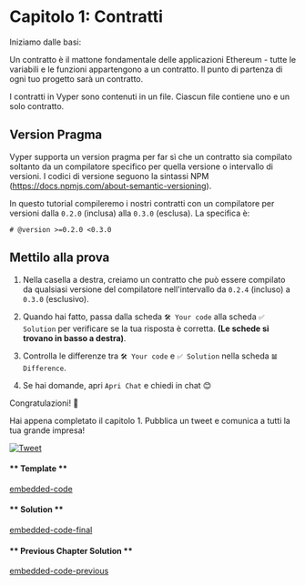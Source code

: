 # Capitolo 1: Contratti

Iniziamo dalle basi:

Un contratto è il mattone fondamentale delle applicazioni Ethereum - tutte le variabili e le funzioni appartengono a un contratto. Il punto di partenza di ogni tuo progetto sarà un contratto.

I contratti in Vyper sono contenuti in un file. Ciascun file contiene uno e un solo contratto.

## Version Pragma

Vyper supporta un version pragma per far sì che un contratto sia compilato
soltanto da un compilatore specifico per quella versione o intervallo di versioni.
I codici di versione seguono la sintassi NPM (https://docs.npmjs.com/about-semantic-versioning).

In questo tutorial compileremo i nostri contratti con un compilatore per versioni dalla `0.2.0` (inclusa) alla `0.3.0` (esclusa). La specifica è:

```vyper
# @version >=0.2.0 <0.3.0
```

## Mettilo alla prova

1. Nella casella a destra, creiamo un contratto che può essere compilato da qualsiasi versione del compilatore nell'intervallo da `0.2.4` (incluso) a `0.3.0` (esclusivo).

2. Quando hai fatto, passa dalla scheda `🛠 Your code` alla scheda `✅ Solution` per verificare se la tua risposta è corretta. **(Le schede si trovano in basso a destra)**.

3. Controlla le differenze tra `🛠 Your code` e `✅ Solution` nella scheda `𝌡 Difference`.

4. Se hai domande, apri `Apri Chat` e chiedi in chat 😊

Congratulazioni! 🎉

Hai appena completato il capitolo 1. Pubblica un tweet e comunica a tutti la tua grande impresa!

[![Tweet](https://img.shields.io/twitter/url?style=social&url=https%3A%2F%2Fvyper.fun%2F%23%2F1%2Fcontract_structure)](https://twitter.com/intent/tweet?hashtags=VyperFun&ref_src=twsrc%5Etfw&text=I%20just%20completed%20Chapter%201%20of%20%40VyperFun%3A%20Create%20your%20Pok%C3%A9mon%20on%20blockchain%20using%20%40vyperlang%20%F0%9F%98%8E%20&tw_p=tweetbutton&url=https%3A%2F%2Fvyper.fun%2F%23%2F1%2Fcontract_structure)

<!-- tabs:start -->

#### ** Template **

[embedded-code](../../assets/1/1.1-template-code.vy ':include :type=code embed-template')

#### ** Solution **

[embedded-code-final](../../assets/1/1.1-finished-code.vy ':include :type=code embed-final')

#### ** Previous Chapter Solution **

[embedded-code-previous](../../assets/1/1.0-finished-code.vy ':include :type=code embed-previous')

<!-- tabs:end -->
